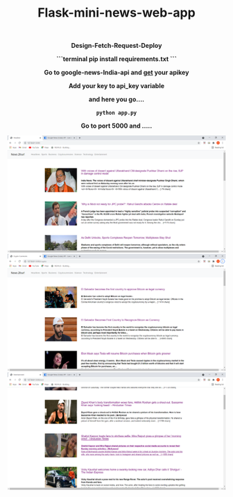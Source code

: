 <h1 align="center">Flask-mini-news-web-app</h1> 

<br>
<div align="center">

<b>Design-Fetch-Request-Deploy<b>
<p>
```terminal
  pip install requirements.txt
```


Go to google-news-India-api and <a href="https://newsapi.org/s/google-news-in-api">get</a> your apikey


Add your key to api_key variable

and here you go....


```terminal
python app.py
```

Go to port 5000 and .....
  
  ![demo1](./templates/images/a.png)
  ![demo2](./templates/images/b.png)
  ![demo2](./templates/images/c.png)

</p>
